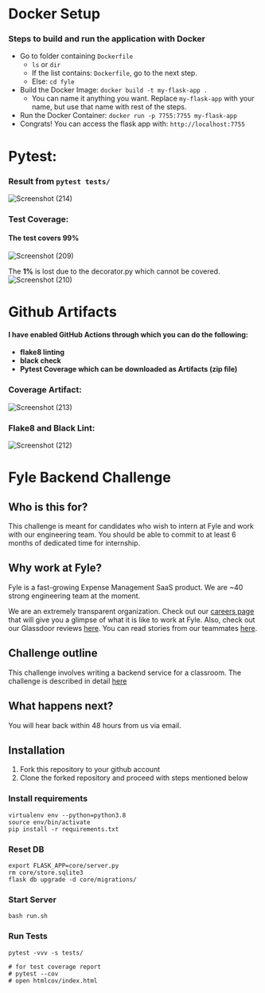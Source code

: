 # Docker Setup
### Steps to build and run the application with Docker
* Go to folder containing ```Dockerfile```
    * ```ls``` or ```dir```
    * If the list contains: ```Dockerfile```, go to the next step.
    * Else: ```cd fyle```
* Build the Docker Image:
  ```docker build -t my-flask-app .```
    * You can name it anything you want. Replace ```my-flask-app``` with your name, but use that name with rest of the steps.
* Run the Docker Container: ```docker run -p 7755:7755 my-flask-app```
* Congrats! You can access the flask app with: ```http://localhost:7755```


# Pytest:
### Result from ```pytest tests/```
![Screenshot (214)](https://github.com/lklivingstone/fyle-interview-intern-backend/assets/74340009/879caa41-5f3a-4dd1-ae8d-d230a7107a81)

### Test Coverage:
#### The test covers **99%**
![Screenshot (209)](https://github.com/lklivingstone/fyle-interview-intern-backend/assets/74340009/28c63e9e-db21-4a40-b274-d5baec0ec754)

The **1%** is lost due to the decorator.py which cannot be covered.
![Screenshot (210)](https://github.com/lklivingstone/fyle-interview-intern-backend/assets/74340009/91af125d-ec09-41e9-9286-b4d56e9215c4)


# Github Artifacts
#### I have enabled GitHub Actions through which you can do the following:
* **flake8 linting**
* **black check**
* **Pytest Coverage which can be downloaded as Artifacts (zip file)**

### Coverage Artifact:
![Screenshot (213)](https://github.com/lklivingstone/fyle-interview-intern-backend/assets/74340009/888851fe-9caa-4202-b340-c3c100f8a478)

### Flake8 and Black Lint:
![Screenshot (212)](https://github.com/lklivingstone/fyle-interview-intern-backend/assets/74340009/b66273fa-ec34-4361-a4d9-fbad048fc18d)


# Fyle Backend Challenge

## Who is this for?

This challenge is meant for candidates who wish to intern at Fyle and work with our engineering team. You should be able to commit to at least 6 months of dedicated time for internship.

## Why work at Fyle?

Fyle is a fast-growing Expense Management SaaS product. We are ~40 strong engineering team at the moment. 

We are an extremely transparent organization. Check out our [careers page](https://careers.fylehq.com) that will give you a glimpse of what it is like to work at Fyle. Also, check out our Glassdoor reviews [here](https://www.glassdoor.co.in/Reviews/Fyle-Reviews-E1723235.htm). You can read stories from our teammates [here](https://stories.fylehq.com).


## Challenge outline

This challenge involves writing a backend service for a classroom. The challenge is described in detail [here](./Application.md)


## What happens next?

You will hear back within 48 hours from us via email. 


## Installation

1. Fork this repository to your github account
2. Clone the forked repository and proceed with steps mentioned below

### Install requirements

```
virtualenv env --python=python3.8
source env/bin/activate
pip install -r requirements.txt
```
### Reset DB

```
export FLASK_APP=core/server.py
rm core/store.sqlite3
flask db upgrade -d core/migrations/
```
### Start Server

```
bash run.sh
```
### Run Tests

```
pytest -vvv -s tests/

# for test coverage report
# pytest --cov
# open htmlcov/index.html
```
